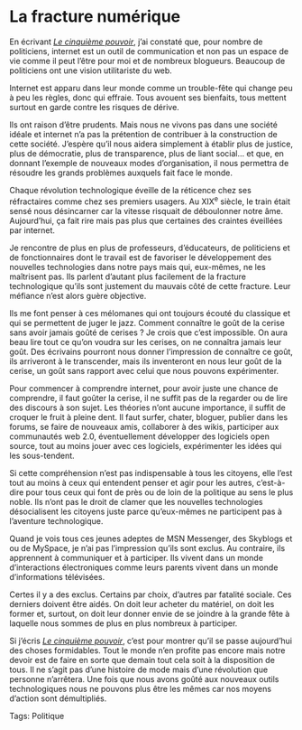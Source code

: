 # La fracture numérique

En écrivant [*Le cinquième pouvoir*](http://blog.tcrouzet.com/le-cinquieme-pouvoir/), j’ai constaté que, pour nombre de politiciens, internet est un outil de communication et non pas un espace de vie comme il peut l’être pour moi et de nombreux blogueurs. Beaucoup de politiciens ont une vision utilitariste du web.

Internet est apparu dans leur monde comme un trouble-fête qui change peu à peu les règles, donc qui effraie. Tous avouent ses bienfaits, tous mettent surtout en garde contre les risques de dérive.

Ils ont raison d’être prudents. Mais nous ne vivons pas dans une société idéale et internet n’a pas la prétention de contribuer à la construction de cette société. J’espère qu’il nous aidera simplement à établir plus de justice, plus de démocratie, plus de transparence, plus de liant social… et que, en donnant l’exemple de nouveaux modes d’organisation, il nous permettra de résoudre les grands problèmes auxquels fait face le monde.

Chaque révolution technologique éveille de la réticence chez ses réfractaires comme chez ses premiers usagers. Au XIX<sup>e</sup> siècle, le train était sensé nous désincarner car la vitesse risquait de déboulonner notre âme. Aujourd’hui, ça fait rire mais pas plus que certaines des craintes éveillées par internet.

Je rencontre de plus en plus de professeurs, d’éducateurs, de politiciens et de fonctionnaires dont le travail est de favoriser le développement des nouvelles technologies dans notre pays mais qui, eux-mêmes, ne les maîtrisent pas. Ils parlent d’autant plus facilement de la fracture technologique qu’ils sont justement du mauvais côté de cette fracture. Leur méfiance n’est alors guère objective.

Ils me font penser à ces mélomanes qui ont toujours écouté du classique et qui se permettent de juger le jazz. Comment connaître le goût de la cerise sans avoir jamais goûté de cerises ? Je crois que c’est impossible. On aura beau lire tout ce qu’on voudra sur les cerises, on ne connaîtra jamais leur goût. Des écrivains pourront nous donner l’impression de connaître ce goût, ils arriveront à le transcender, mais ils inventeront en nous leur goût de la cerise, un goût sans rapport avec celui que nous pouvons expérimenter.

Pour commencer à comprendre internet, pour avoir juste une chance de comprendre, il faut goûter la cerise, il ne suffit pas de la regarder ou de lire des discours à son sujet. Les théories n’ont aucune importance, il suffit de croquer le fruit à pleine dent. Il faut surfer, chater, bloguer, publier dans les forums, se faire de nouveaux amis, collaborer à des wikis, participer aux communautés web 2.0, éventuellement développer des logiciels open source, tout au moins jouer avec ces logiciels, expérimenter les idées qui les sous-tendent.

Si cette compréhension n’est pas indispensable à tous les citoyens, elle l’est tout au moins à ceux qui entendent penser et agir pour les autres, c’est-à-dire pour tous ceux qui font de près ou de loin de la politique au sens le plus noble. Ils n’ont pas le droit de clamer que les nouvelles technologies désocialisent les citoyens juste parce qu’eux-mêmes ne participent pas à l’aventure technologique.

Quand je vois tous ces jeunes adeptes de MSN Messenger, des Skyblogs et ou de MySpace, je n’ai pas l’impression qu’ils sont exclus. Au contraire, ils apprennent à communiquer et à participer. Ils vivent dans un monde d’interactions électroniques comme leurs parents vivent dans un monde d’informations télévisées.

Certes il y a des exclus. Certains par choix, d’autres par fatalité sociale. Ces derniers doivent être aidés. On doit leur acheter du matériel, on doit les former et, surtout, on doit leur donner envie de se joindre à la grande fête à laquelle nous sommes de plus en plus nombreux à participer.

Si j’écris [*Le cinquième pouvoir*](http://blog.tcrouzet.com/le-cinquieme-pouvoir/), c’est pour montrer qu’il se passe aujourd’hui des choses formidables. Tout le monde n’en profite pas encore mais notre devoir est de faire en sorte que demain tout cela soit à la disposition de tous. Il ne s’agit pas d’une histoire de mode mais d’une révolution que personne n’arrêtera. Une fois que nous avons goûté aux nouveaux outils technologiques nous ne pouvons plus être les mêmes car nos moyens d’action sont démultipliés.

Tags: Politique